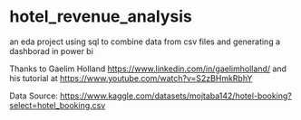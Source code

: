 # hotel_revenue_analysis
an eda project using sql to combine data from csv files and generating a dashborad in power bi

Thanks to Gaelim Holland https://www.linkedin.com/in/gaelimholland/
and his tutorial at 
https://www.youtube.com/watch?v=S2zBHmkRbhY


Data Source: https://www.kaggle.com/datasets/mojtaba142/hotel-booking?select=hotel_booking.csv
